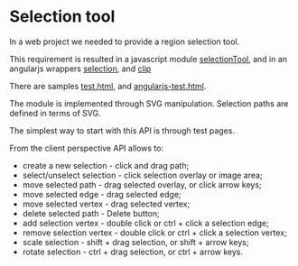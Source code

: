 Selection tool
===========

In a web project we needed to provide a region selection tool.

This requirement is resulted in a javascript module [selectionTool](https://github.com/nesterovsky-bros/selection/blob/master/js/selection/selectionTool.js), and in an angularjs wrappers [selection](https://github.com/nesterovsky-bros/selection/blob/master/js/selection/selection.js), and [clip](https://github.com/nesterovsky-bros/selection/blob/master/js/selection/clip.js)

There are samples [test.html](https://rawgit.com/nesterovsky-bros/selection/master/test.html), and [angularjs-test.html](https://rawgit.com/nesterovsky-bros/selection/master/angularjs-test.html).

The module is implemented through SVG manipulation. Selection paths are defined in terms of SVG.

The simplest way to start with  this API is through test pages.

From the client perspective API allows to:

 - create a new selection - click and drag path;
 - select/unselect selection - click selection overlay or image area;
 - move selected path - drag selected overlay, or click arrow keys;
 - move selected edge - drag selected edge;
 - move selected vertex - drag selected vertex;
 - delete selected path - Delete button;
 - add selection vertex - double click or ctrl + click a selection edge;
 - remove selection vertex - double click or ctrl + click a selection vertex;
 - scale selection - shift + drag selection, or shift + arrow keys;
 - rotate selection - ctrl + drag selection, or ctrl + arrow keys.


